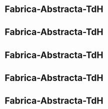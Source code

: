 # Fabrica-Abstracta-TdH
# Fabrica-Abstracta-TdH
# Fabrica-Abstracta-TdH
# Fabrica-Abstracta-TdH
# Fabrica-Abstracta-TdH
